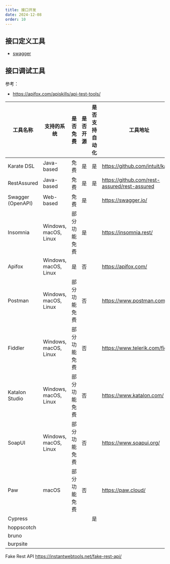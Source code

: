 ```yaml
---
title: 接口开发
date: 2024-12-08
order: 10
---
```



## 接口定义工具

+ [swagger](./provider-swagger.md)

## 接口调试工具

参考：

- https://apifox.com/apiskills/api-test-tools/

| 工具名称          | 支持的系统            | 是否免费     | 是否开源 | 是否支持自动化 | 工具地址                                     |
| ----------------- | --------------------- | ------------ | -------- | -------------- | -------------------------------------------- |
| Karate DSL        | Java-based            | 免费         | 是       | 是             | https://github.com/intuit/karate             |
| RestAssured       | Java-based            | 免费         | 是       | 是             | https://github.com/rest-assured/rest-assured |
| Swagger (OpenAPI) | Web-based             | 免费         | 是       |                | https://swagger.io/                          |
| Insomnia          | Windows, macOS, Linux | 部分功能免费 | 是       |                | https://insomnia.rest/                       |
| Apifox            | Windows, macOS, Linux | 是           | 否       |                | https://apifox.com/                          |
| Postman           | Windows, macOS, Linux | 部分功能免费 | 否       |                | https://www.postman.com/                     |
| Fiddler           | Windows, macOS, Linux | 部分功能免费 | 否       |                | https://www.telerik.com/fiddler              |
| Katalon Studio    | Windows, macOS, Linux | 部分功能免费 | 否       |                | https://www.katalon.com/                     |
| SoapUI            | Windows, macOS, Linux | 部分功能免费 | 否       |                | https://www.soapui.org/                      |
| Paw               | macOS                 | 部分功能免费 | 否       |                | https://paw.cloud/                           |
| Cypress           |                       |              |          | 是             |
| hoppscotch        |
bruno | 
burpsite | 

Fake Rest API <https://instantwebtools.net/fake-rest-api/>
